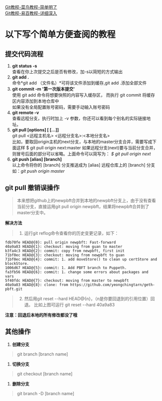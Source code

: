 [Git教程-菜鸟教程-简单明了](http://www.runoob.com/git/git-tutorial.html)  
[Git教程-易百教程-详细深入](https://www.yiibai.com/git/git_pull.html)

# 以下写个简单方便查阅的教程

## 提交代码流程
1. **git status -s**   
	查看在你上次提交之后是否有修改，加-s以简短的方式输出
2.  **git add .**   
	命令*git add （文件名）*可将该文件添加到缓存,git add .添加全部文件
3. **git commit -m '第一次版本提交'**   
	使用 git add 命令将想要快照的内容写入缓存区， 而执行 git commit 将缓存区内容添加到本地仓库中  
	如果没有全局配置账号密码，需要手动输入账号密码
4. **git remote -v**   
	查看远程分支，执行时加上 -v 参数，你还可以看到每个别名的实际链接地址。
5. **git pull [options] [<repository> [<refspec>…]]**  
	git pull <远程主机名> <远程分支名>:<本地分支名>  
	比如，要取回origin主机的next分支，与本地的master分支合并，需要写成下面这样 
	$ git pull origin next:master
	如果远程分支(next)要与当前分支合并，则冒号后面的部分可以省略。上面命令可以简写为：
	*$ git pull origin next*
6. **git push [alias] [branch]**   
	以上命令将你的 [branch] 分支推送成为 [alias] 远程仓库上的 [branch] 分支   
	如：*git push origin master*  

## git pull 撤销误操作  

> 本来想把github上的newpbft合并到本地的newpbft分支上，由于没有查看当前分支，直接运用git pull origin newpbft，结果将newpbft合并到了master分支中。

**解决方法**

> 1. 运行git reflog命令查看你的历史变更记录，如下：

```
fdb70fe HEAD@{0}: pull origin newpbft: Fast-forward
40a9a83 HEAD@{1}: checkout: moving from guan to master
b3fa4c3 HEAD@{2}: commit: copy from newpbft, first init
71bf0ec HEAD@{3}: checkout: moving from newpbft to guan
71bf0ec HEAD@{4}: commit: 1. add moveStore() to clean up certStore and blockStore.
1006d67 HEAD@{5}: commit: 1. Add PBFT branch to Puppeth.
fa3fb56 HEAD@{6}: commit: 1. change some errors about packages and vars
5f40fdc HEAD@{7}: checkout: moving from master to newpbft
40a9a83 HEAD@{8}: clone: from https://github.com/yeongchingtarn/geth-pbft.git
```

> 2. 然后用git reset --hard HEAD@{n}，（n是你要回退到的引用位置）回退。
比如上图可运行 git reset --hard 40a9a83

**注意：回退后本地的所有修改都没了哦**

## 其他操作
1. **创建分支**		
> git branch [branch name]  

1. **切换分支**		
> git checkout [branch name]  

1. **删除分支**		
> git branch -D [branch name] 